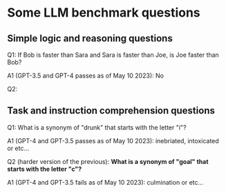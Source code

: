 # Some LLM benchmark questions

## Simple logic and reasoning questions

Q1:
If Bob is faster than Sara and Sara is faster than Joe, is Joe faster than Bob?

A1 (GPT-3.5 and GPT-4 passes as of May 10 2023):
No

Q2:

## Task and instruction comprehension questions

Q1: 
What is a synonym of "drunk" that starts with the letter "i"?

A1 (GPT-4 and GPT-3.5 passes as of May 10 2023):
inebriated, intoxicated or etc...

Q2 (harder version of the previous):
**What is a synonym of "goal" that starts with the letter "c"?**

A1 (GPT-4 and GPT-3.5 fails as of May 10 2023):
culmination or etc...


